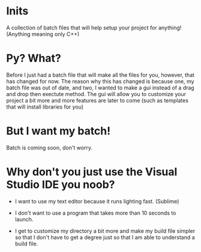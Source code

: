 # Inits
A collection of batch files that will help setup your project for anything! (Anything meaning only C++)

# Py? What?
Before I just had a batch file that will make all the files for you, however, that has changed for now.
The reason why this has changed is because one, my batch file was out of date, and two, I wanted to make a gui instead of a drag and drop then exectute method. The gui will allow you to customize your project a bit more and more features are later to come (such as templates that will install libraries for you)

# But I want my batch!
Batch is coming soon, don't worry.

# Why don't you just use the Visual Studio IDE you noob?
* I want to use my text editor because it runs lighting fast. (Sublime)

* I don't want to use a program that takes more than 10 seconds to launch.

* I get to customize my directory a bit more and make my build file simpler so that I don't have to get a degree just so that I am able to understand a build file.